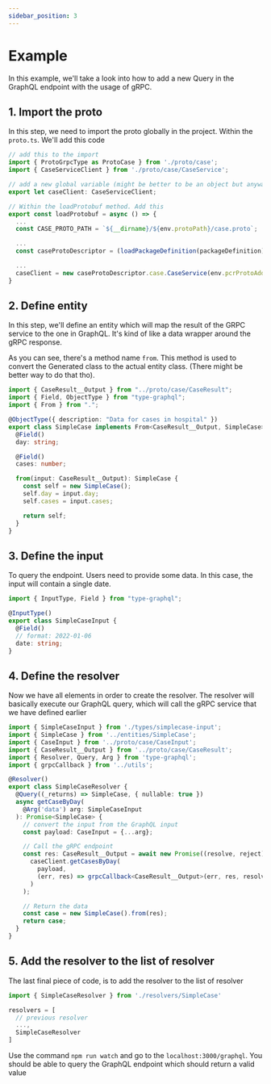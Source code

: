 ```yaml
---
sidebar_position: 3
---
```


# Example

In this example, we'll take a look into how to add a new Query in the GraphQL endpoint with the usage of gRPC.

## 1. Import the proto

In this step, we need to import the proto globally in the project. Within the `proto.ts`. We'll add this code

```ts title="/app/proto.ts"
// add this to the import
import { ProtoGrpcType as ProtoCase } from './proto/case';
import { CaseServiceClient } from './proto/case/CaseService';

// add a new global variable (might be better to be an object but anyway)
export let caseClient: CaseServiceClient;

// Within the loadProtobuf method. Add this
export const loadProtobuf = async () => {
  ...
  const CASE_PROTO_PATH = `${__dirname}/${env.protoPath}/case.proto`;

  ...
  const caseProtoDescriptor = (loadPackageDefinition(packageDefinition) as unknown) as ProtoCase;

  ...
  caseClient = new caseProtoDescriptor.case.CaseService(env.pcrProtoAddr, sslCreds);
}
```

## 2. Define entity

In this step, we'll define an entity which will map the result of the GRPC service to the one in GraphQL. It's kind of like a data wrapper around the gRPC response.

As you can see, there's a method name `from`. This method is used to convert the Generated class to the actual entity class. (There might be better way to do that tho).

```ts title="/app/entities/SimpleCase.ts"
import { CaseResult__Output } from "../proto/case/CaseResult";
import { Field, ObjectType } from "type-graphql";
import { From } from ".";

@ObjectType({ description: "Data for cases in hospital" })
export class SimpleCase implements From<CaseResult__Output, SimpleCase> {
  @Field()
  day: string;

  @Field()
  cases: number;

  from(input: CaseResult__Output): SimpleCase {
    const self = new SimpleCase();
    self.day = input.day;
    self.cases = input.cases;

    return self;
  }
}
```

## 3. Define the input

To query the endpoint. Users need to provide some data. In this case, the input will contain a single date.

```ts title="/app/resolvers/type/simplecase-input.ts"
import { InputType, Field } from "type-graphql";

@InputType()
export class SimpleCaseInput {
  @Field()
  // format: 2022-01-06
  date: string;
}
```

## 4. Define the resolver

Now we have all elements in order to create the resolver. The resolver will basically execute our GraphQL query, which will call the gRPC service that we have defined earlier

```ts title="/app/resolvers/SimpleCase.ts"
import { SimpleCaseInput } from './types/simplecase-input';
import { SimpleCase } from '../entities/SimpleCase';
import { CaseInput } from '../proto/case/CaseInput';
import { CaseResult__Output } from '../proto/case/CaseResult';
import { Resolver, Query, Arg } from 'type-graphql';
import { grpcCallback } from '../utils';

@Resolver()
export class SimpleCaseResolver {
  @Query((_returns) => SimpleCase, { nullable: true })
  async getCaseByDay(
    @Arg('data') arg: SimpleCaseInput
  ): Promise<SimpleCase> {
    // convert the input from the GraphQL input
    const payload: CaseInput = {...arg};

    // Call the gRPC endpoint
    const res: CaseResult__Output = await new Promise((resolve, reject) =>
      caseClient.getCasesByDay(
        payload,
        (err, res) => grpcCallback<CaseResult__Output>(err, res, resolve, reject)
      )
    );

    // Return the data
    const case = new SimpleCase().from(res);
    return case;
  }
}
```

## 5. Add the resolver to the list of resolver

The last final piece of code, is to add the resolver to the list of resolver

```ts title="/app/server.ts"
import { SimpleCaseResolver } from './resolvers/SimpleCase' 

resolvers = [
  // previous resolver
  ...,
  SimpleCaseResolver
]
```

Use the command ```npm run watch``` and go to the ```localhost:3000/graphql```. You should be able to query the GraphQL endpoint which should return a valid value
